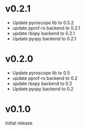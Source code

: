 # v0.2.1
- Update pyroscope lib to 0.5.2
- update pprof-rs backend to 0.2.1
- update rbspy backend to 0.2.1
- Update pyspy backend to 0.2.1

# v0.2.0
- Update pyroscope lib to 0.5
- update pprof-rs backend to 0.2
- update rbspy backend to 0.2
- Update pyspy backend to 0.2

# v0.1.0
Initial release
